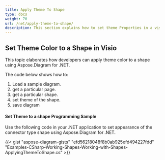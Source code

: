 ```yaml
---
title: Apply Theme To Shape
type: docs
weight: 70
url: /net/apply-theme-to-shape/
description: This section explains how to set theme Properties in a visio shape with Aspose.Diagram.
---
```


## **Set Theme Color to a Shape in Visio**
This topic elaborates how developers can apply theme color to a shape using Aspose.Diagram for .NET.

The code below shows how to:

1. Load a sample diagram.
1. get a particular page.
1. get a particular shape.
1. set theme of the shape.
1. save diagram
#### **Set Theme to a shape Programming Sample**
Use the following code in your .NET application to set appearance of the connector type shape using Aspose.Diagram for .NET.

{{< gist "aspose-diagram-gists" "efd56218048f8b0ab925efd494227fdd" "Examples-CSharp-Working-Shapes-Working-with-Shapes-ApplyingThemeToShape.cs" >}}
